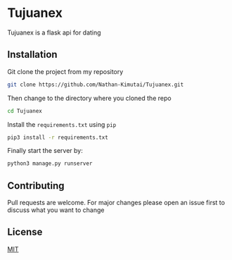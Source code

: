 # Tujuanex
Tujuanex is a flask api for dating

## Installation
Git clone the project from my repository

```bash
git clone https://github.com/Nathan-Kimutai/Tujuanex.git
```
Then change to the directory where you cloned the repo

```bash
cd Tujuanex
```

Install the `requirements.txt` using `pip`

```bash
pip3 install -r requirements.txt
```

Finally start the server by:

```bash
python3 manage.py runserver
```

## Contributing
Pull requests are welcome. For major changes please open an issue first 
to discuss what you want to change

## License
[MIT](https://choosealicense.com/licenses/mit/)


